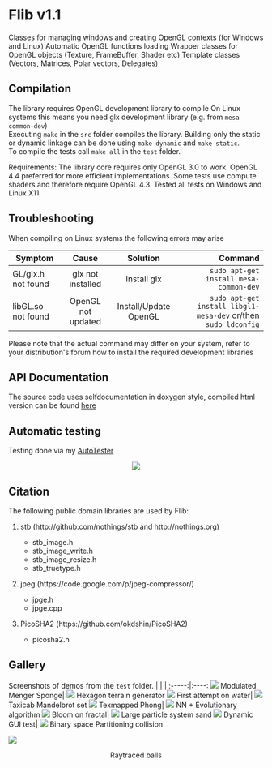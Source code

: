 # Flib v1.1
Classes for managing windows and creating OpenGL contexts (for Windows and Linux)
Automatic OpenGL functions loading
Wrapper classes for OpenGL objects (Texture, FrameBuffer, Shader etc)
Template classes (Vectors, Matrices, Polar vectors, Delegates)

## Compilation

The library requires OpenGL development library to compile
On Linux systems this means you need glx development library (e.g. from `mesa-common-dev`) \
Executing `make` in the `src` folder compiles the library.
Building only the static or dynamic linkage can be done using `make dynamic` and `make static`. \
To compile the tests call `make all` in the `test` folder.

Requirements: The library core requires only OpenGL 3.0 to work. OpenGL 4.4 preferred for more efficient implementations. Some tests use compute shaders and therefore require OpenGL 4.3. Tested all tests on Windows and Linux X11.

## Troubleshooting

When compiling on Linux systems the following errors may arise

| Symptom | Cause | Solution | Command |
| ------- |:-----:|:--------:| -------:|
| GL/glx.h not found | glx not installed | Install glx | `sudo apt-get install mesa-common-dev` |
| libGL.so not found | OpenGL not updated | Install/Update OpenGL | `sudo apt-get install libgl1-mesa-dev` or/then `sudo ldconfig` |

Please note that the actual command may differ on your system,
refer to your distribution's forum how to install the required
development libraries

## API Documentation

The source code uses selfdocumentation in doxygen style, compiled html version can be found [here](http://makom789.web.elte.hu/docs/index.html)
## Automatic testing
Testing done via my [AutoTester](https://github.com/Frontier789/AutoTester)
<p align="center"><img src="https://raw.githubusercontent.com/Frontier789/AutoTester/master/result.png"/></p>

## Citation
The following public domain libraries are used by Flib:
<ol>
	<li>
		<p>stb (http://github.com/nothings/stb and http://nothings.org)</p>
		<ul type="*">
			<li>stb_image.h</li>
		</ul>
		<ul type="*">
			<li>stb_image_write.h</li>
		</ul>
		<ul type="*">
			<li>stb_image_resize.h</li>
		</ul>
		<ul type="*">
			<li>stb_truetype.h</li>
		</ul>
	</li>
	<li>
		<p>jpeg (https://code.google.com/p/jpeg-compressor/)</p>
		<ul type="*">
			<li>jpge.h</li>
			<li>jpge.cpp</li>
		</ul>
	</li>
	<li>
		<p>PicoSHA2 (https://github.com/okdshin/PicoSHA2)</p>
		<ul type="*">
			<li>picosha2.h</li>
		</ul>
	</li>
</ol>

## Gallery
Screenshots of demos from the `test` folder.
|               |               |
:-----:|:----:
![](screenshots/frac1.png) Modulated Menger Sponge| ![](screenshots/hexgen.png) Hexagon terrain generator
![](screenshots/early_water.png) First attempt on water| ![](screenshots/mandelbrot.png) Taxicab Mandelbrot set 
![](screenshots/brick.png) Texmapped Phong| ![](screenshots/ant.png) NN + Evolutionary algorithm
![](screenshots/tetRot.png) Bloom on fractal| ![](screenshots/sand2.png) Large particle system sand
![](screenshots/gui.png) Dynamic GUI test| ![](screenshots/bsp.png) Binary space Partitioning collision


![](screenshots/ball.png)
<center>
Raytraced balls
</center>
